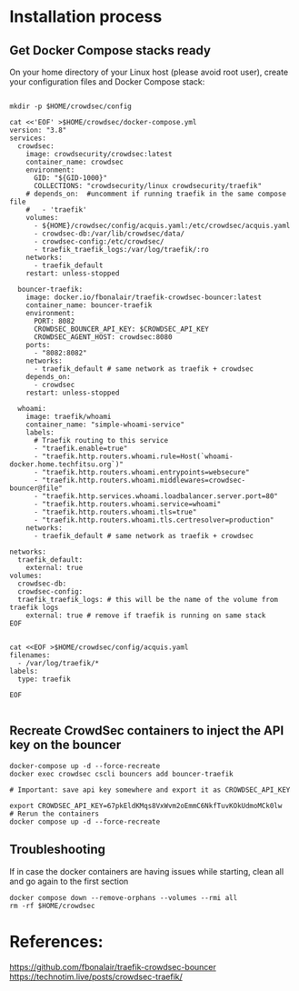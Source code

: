 # Installation process

## Get Docker Compose stacks ready

On your home directory of your Linux host (please avoid root user), create your configuration files and Docker Compose stack:
```

mkdir -p $HOME/crowdsec/config

cat <<'EOF' >$HOME/crowdsec/docker-compose.yml
version: "3.8"
services:
  crowdsec:
    image: crowdsecurity/crowdsec:latest
    container_name: crowdsec
    environment:
      GID: "${GID-1000}"
      COLLECTIONS: "crowdsecurity/linux crowdsecurity/traefik"
    # depends_on:  #uncomment if running traefik in the same compose file
    #   - 'traefik'
    volumes:
      - ${HOME}/crowdsec/config/acquis.yaml:/etc/crowdsec/acquis.yaml
      - crowdsec-db:/var/lib/crowdsec/data/
      - crowdsec-config:/etc/crowdsec/
      - traefik_traefik_logs:/var/log/traefik/:ro
    networks:
      - traefik_default
    restart: unless-stopped

  bouncer-traefik:
    image: docker.io/fbonalair/traefik-crowdsec-bouncer:latest
    container_name: bouncer-traefik
    environment:
      PORT: 8082
      CROWDSEC_BOUNCER_API_KEY: $CROWDSEC_API_KEY
      CROWDSEC_AGENT_HOST: crowdsec:8080
    ports:
      - "8082:8082"
    networks:
      - traefik_default # same network as traefik + crowdsec
    depends_on:
      - crowdsec
    restart: unless-stopped

  whoami:
    image: traefik/whoami
    container_name: "simple-whoami-service"
    labels:
      # Traefik routing to this service
      - "traefik.enable=true"
      - "traefik.http.routers.whoami.rule=Host(`whoami-docker.home.techfitsu.org`)"
      - "traefik.http.routers.whoami.entrypoints=websecure"
      - "traefik.http.routers.whoami.middlewares=crowdsec-bouncer@file"
      - "traefik.http.services.whoami.loadbalancer.server.port=80"
      - "traefik.http.routers.whoami.service=whoami"
      - "traefik.http.routers.whoami.tls=true"
      - "traefik.http.routers.whoami.tls.certresolver=production"
    networks:
      - traefik_default # same network as traefik + crowdsec

networks:
  traefik_default:
    external: true
volumes:
  crowdsec-db:
  crowdsec-config:
  traefik_traefik_logs: # this will be the name of the volume from traefik logs
    external: true # remove if traefik is running on same stack
EOF


cat <<EOF >$HOME/crowdsec/config/acquis.yaml
filenames:
  - /var/log/traefik/*
labels:
  type: traefik

EOF


```


## Recreate CrowdSec containers to inject the API key on the bouncer
```
docker-compose up -d --force-recreate
docker exec crowdsec cscli bouncers add bouncer-traefik

# Important: save api key somewhere and export it as CROWDSEC_API_KEY

export CROWDSEC_API_KEY=67pkEldKMqs8VxWvm2oEmmC6NkfTuvKOkUdmoMCk0lw
# Rerun the containers
docker compose up -d --force-recreate

```

## Troubleshooting
If in case the docker containers are having issues while starting, clean all and go again to the first section

```
docker compose down --remove-orphans --volumes --rmi all
rm -rf $HOME/crowdsec
```


# References:
https://github.com/fbonalair/traefik-crowdsec-bouncer
https://technotim.live/posts/crowdsec-traefik/